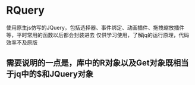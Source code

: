 # RQuery
使用原生js仿写的JQuery，包括选择器、事件绑定、动画插件、拖拽缩放插件等，平时常用的函数以后都会封装进去
仅供学习使用，了解jq的运行原理，代码效率不及原版

## 需要说明的一点是，库中的R对象以及Get对象既相当于jq中的$和JQuery对象
